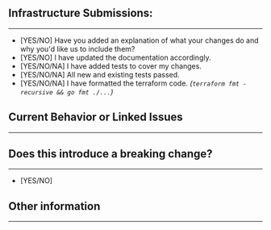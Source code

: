 ## Infrastructure Submissions:
-------------------------------------
* [YES/NO] Have you added an explanation of what your changes do and why you'd like us to include them?
* [YES/NO] I have updated the documentation accordingly.
* [YES/NO/NA] I have added tests to cover my changes.
* [YES/NO/NA] All new and existing tests passed.
* [YES/NO/NA] I have formatted the terraform code.  _(`terraform fmt -recursive && go fmt ./...`)_

## Current Behavior or Linked Issues
-------------------------------------
<!-- Please describe the current behavior that you are modifying, or link to a relevant issue. -->


## Does this introduce a breaking change?
-------------------------------------
- [YES/NO]

<!-- If this introduces a breaking change, please describe the impact and migration path for existing applications below. -->


## Other information
-------------------------------------
<!-- Any other information that is important to this PR such as screenshots of how the component looks before and after the change. -->
